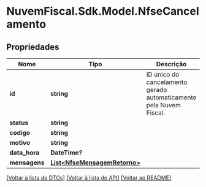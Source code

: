 # NuvemFiscal.Sdk.Model.NfseCancelamento

## Propriedades

Nome | Tipo | Descrição | Comentários
------------ | ------------- | ------------- | -------------
**id** | **string** | ID único do cancelamento gerado automaticamente pela Nuvem Fiscal. | [optional] 
**status** | **string** |  | [optional] 
**codigo** | **string** |  | [optional] 
**motivo** | **string** |  | [optional] 
**data_hora** | **DateTime?** |  | [optional] 
**mensagens** | [**List&lt;NfseMensagemRetorno&gt;**](NfseMensagemRetorno.md) |  | [optional] 

[[Voltar à lista de DTOs]](../README.md#documentation-for-models) [[Voltar à lista de API]](../README.md#documentation-for-api-endpoints) [[Voltar ao README]](../README.md)

